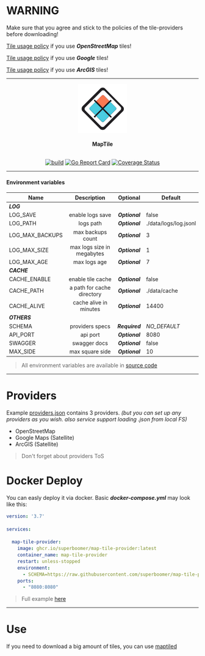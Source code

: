 # **WARNING**

Make sure that you agree and stick to the policies
of the tile-providers before downloading!

[Tile usage policy](https://wiki.openstreetmap.org/index.php/Tile_usage_policy) if you use ***OpenStreetMap*** tiles!

[Tile usage policy](https://developers.google.com/maps/documentation/tile) if you use ***Google*** tiles!

[Tile usage policy](https://doc.arcgis.com/en/arcgis-online/reference/faq.htm) if you use ***ArcGIS*** tiles!


---
<div align="center">
  <img class="logo" src="https://raw.githubusercontent.com/superboomer/map-tile-provider/master/assets/logo.png" width="128px" height="128px" alt="logo"/>
  <br>
  <br>
  <b>MapTile</b>
  <br>
  <br>

  [![build](https://github.com/superboomer/maptile/actions/workflows/build.yml/badge.svg)](https://github.com/superboomer/maptile/actions/workflows/build.yml)&nbsp;[![Go Report Card](https://goreportcard.com/badge/github.com/superboomer/maptile)](https://goreportcard.com/report/github.com/superboomer/maptile)&nbsp;[![Coverage Status](https://coveralls.io/repos/github/superboomer/map-tile-provider/badge.svg?branch=master)](https://coveralls.io/github/superboomer/map-tile-provider?branch=master)
</div>


---
#### Environment variables

| Name          | Description   |  Optional | Default | 
| ------------- |:-------------:|:--------:| ------ |
|  ***LOG*** |
| LOG_SAVE  | enable logs save | ***Optional***  | false
| LOG_PATH     | logs path      | ***Optional***  | ./data/logs/log.jsonl
| LOG_MAX_BACKUPS | max backups count      |  ***Optional***  | 3
| LOG_MAX_SIZE | max logs size in megabytes      |  ***Optional***  | 1
| LOG_MAX_AGE | max logs age      |  ***Optional***  | 7
|  ***CACHE*** |
| CACHE_ENABLE | enable tile cache     | ***Optional***  | false
| CACHE_PATH | a path for cache directory     | ***Optional***  | ./data/cache
| CACHE_ALIVE | cache alive in minutes     | ***Optional***  | 14400
|  ***OTHERS*** |
| SCHEMA | providers specs    |  ***Required***  | *NO_DEFAULT*
| API_PORT | api port    |  ***Optional***  | 8080
| SWAGGER | swagger docs    |  ***Optional***  | false
| MAX_SIDE | max square side    |  ***Optional***  | 10
> All environment variables are available in [source code](https://github.com/superboomer/maptile/blob/master/app/options/opt.go)
***


# **Providers**

Example [providers.json](https://github.com/superboomer/maptile/blob/master/example/providers.json) contains 3 providers. *(but you can set up any providers as you wish. also service support loading .json from local FS)*

- OpenStreetMap
- Google Maps (Satellite)
- ArcGIS (Satellite)

> Don't forget about providers ToS

# **Docker Deploy**

You can easly deploy it via docker. Basic ***docker-compose.yml*** may look like this:
```YAML
version: '3.7'

services:

  map-tile-provider:
    image: ghcr.io/superboomer/map-tile-provider:latest
    container_name: map-tile-provider
    restart: unless-stopped
    environment:
      - SCHEMA=https://raw.githubusercontent.com/superboomer/map-tile-provider/master/example/providers.json
    ports:
      - "8080:8080"
```
> Full example [here](https://github.com/superboomer/maptile/blob/master/example)

***

# Use

 If you need to download a big amount of tiles, you can use [maptiled](https://github.com/superboomer/maptiled)

